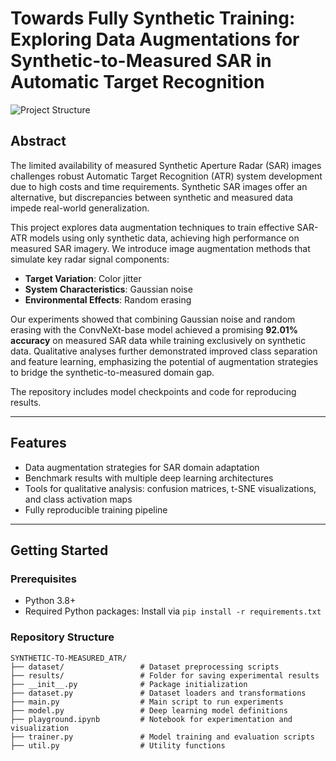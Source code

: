 # Towards Fully Synthetic Training: Exploring Data Augmentations for Synthetic-to-Measured SAR in Automatic Target Recognition

![Project Structure](assets/project_structure.png)

## Abstract

The limited availability of measured Synthetic Aperture Radar (SAR) images challenges robust Automatic Target Recognition (ATR) system development due to high costs and time requirements. Synthetic SAR images offer an alternative, but discrepancies between synthetic and measured data impede real-world generalization. 

This project explores data augmentation techniques to train effective SAR-ATR models using only synthetic data, achieving high performance on measured SAR imagery. We introduce image augmentation methods that simulate key radar signal components:  
- **Target Variation**: Color jitter  
- **System Characteristics**: Gaussian noise  
- **Environmental Effects**: Random erasing  

Our experiments showed that combining Gaussian noise and random erasing with the ConvNeXt-base model achieved a promising **92.01% accuracy** on measured SAR data while training exclusively on synthetic data. Qualitative analyses further demonstrated improved class separation and feature learning, emphasizing the potential of augmentation strategies to bridge the synthetic-to-measured domain gap.

The repository includes model checkpoints and code for reproducing results.  

---

## Features
- Data augmentation strategies for SAR domain adaptation
- Benchmark results with multiple deep learning architectures
- Tools for qualitative analysis: confusion matrices, t-SNE visualizations, and class activation maps
- Fully reproducible training pipeline

---

## Getting Started

### Prerequisites
- Python 3.8+
- Required Python packages: Install via `pip install -r requirements.txt`

### Repository Structure
```plaintext
SYNTHETIC-TO-MEASURED_ATR/
├── dataset/                 # Dataset preprocessing scripts
├── results/                 # Folder for saving experimental results
├── __init__.py              # Package initialization
├── dataset.py               # Dataset loaders and transformations
├── main.py                  # Main script to run experiments
├── model.py                 # Deep learning model definitions
├── playground.ipynb         # Notebook for experimentation and visualization
├── trainer.py               # Model training and evaluation scripts
├── util.py                  # Utility functions
